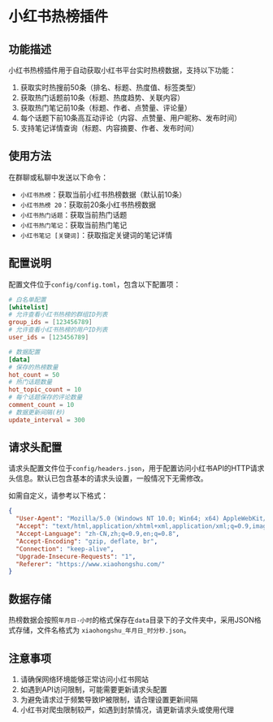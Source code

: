 # 小红书热榜插件

## 功能描述

小红书热榜插件用于自动获取小红书平台实时热榜数据，支持以下功能：

1. 获取实时热搜前50条（排名、标题、热度值、标签类型）
2. 获取热门话题前10条（标题、热度趋势、关联内容）
3. 获取热门笔记前10条（标题、作者、点赞量、评论量）
4. 每个话题下前10条高互动评论（内容、点赞量、用户昵称、发布时间）
5. 支持笔记详情查询（标题、内容摘要、作者、发布时间）

## 使用方法

在群聊或私聊中发送以下命令：

- `小红书热榜`：获取当前小红书热榜数据（默认前10条）
- `小红书热榜 20`：获取前20条小红书热榜数据
- `小红书热门话题`：获取当前热门话题
- `小红书热门笔记`：获取当前热门笔记
- `小红书笔记 [关键词]`：获取指定关键词的笔记详情

## 配置说明

配置文件位于`config/config.toml`，包含以下配置项：

```toml
# 白名单配置
[whitelist]
# 允许查看小红书热榜的群组ID列表
group_ids = [123456789]
# 允许查看小红书热榜的用户ID列表
user_ids = [123456789]

# 数据配置
[data]
# 保存的热榜数量
hot_count = 50
# 热门话题数量
hot_topic_count = 10
# 每个话题保存的评论数量
comment_count = 10
# 数据更新间隔(秒)
update_interval = 300
```

## 请求头配置

请求头配置文件位于`config/headers.json`，用于配置访问小红书API的HTTP请求头信息。默认已包含基本的请求头设置，一般情况下无需修改。

如需自定义，请参考以下格式：

```json
{
  "User-Agent": "Mozilla/5.0 (Windows NT 10.0; Win64; x64) AppleWebKit/537.36 (KHTML, like Gecko) Chrome/122.0.0.0 Safari/537.36",
  "Accept": "text/html,application/xhtml+xml,application/xml;q=0.9,image/webp,*/*;q=0.8",
  "Accept-Language": "zh-CN,zh;q=0.9,en;q=0.8",
  "Accept-Encoding": "gzip, deflate, br",
  "Connection": "keep-alive",
  "Upgrade-Insecure-Requests": "1",
  "Referer": "https://www.xiaohongshu.com/"
}
```

## 数据存储

热榜数据会按照`年月日-小时`的格式保存在`data`目录下的子文件夹中，采用JSON格式存储，文件名格式为
`xiaohongshu_年月日_时分秒.json`。

## 注意事项

1. 请确保网络环境能够正常访问小红书网站
2. 如遇到API访问限制，可能需要更新请求头配置
3. 为避免请求过于频繁导致IP被限制，请合理设置更新间隔
4. 小红书对爬虫限制较严，如遇到封禁情况，请更新请求头或使用代理 